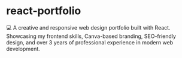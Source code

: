 # react-portfolio
💻 A creative and responsive web design portfolio built with React. Showcasing my frontend skills, Canva-based branding, SEO-friendly design, and over 3 years of professional experience in modern web development.
